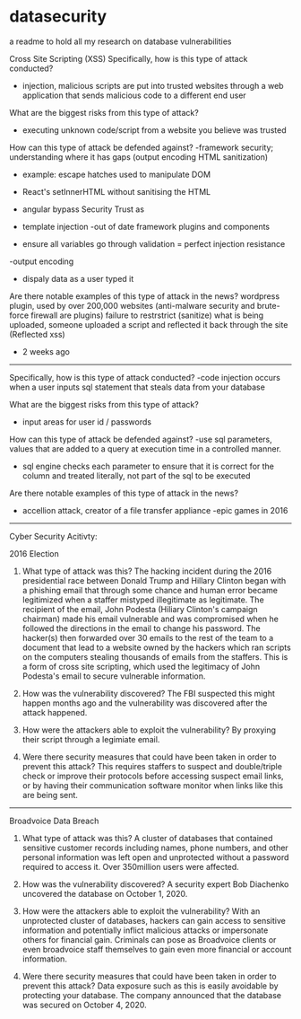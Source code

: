 # datasecurity
a readme to hold all my research on database vulnerabilities


Cross Site Scripting (XSS)
Specifically, how is this type of attack conducted?
- injection, malicious scripts are put into trusted websites through a web application that sends malicious code to a different end user

What are the biggest risks from this type of attack?
- executing unknown code/script from a website you believe was trusted

How can this type of attack be defended against?
-framework security; understanding where it has gaps (output encoding HTML sanitization)
- example: escape hatches used to manipulate DOM
- React's setInnerHTML without sanitising the HTML
- angular bypass Security Trust as
- template injection
-out of date framework plugins and components

- ensure all variables go through validation = perfect injection resistance

-output encoding
- dispaly data as a user typed it

Are there notable examples of this type of attack in the news?
wordpress plugin, used by over 200,000 websites (anti-malware security and brute-force firewall are plugins) failure to restrstrict (sanitize) what is being uploaded, someone uploaded a script and reflected it back through the site (Reflected xss)
- 2 weeks ago


----

Specifically, how is this type of attack conducted?
-code injection occurs when a user inputs sql statement that steals data from your database

What are the biggest risks from this type of attack?
- input areas for user id / passwords

How can this type of attack be defended against?
-use sql parameters, values that are added to a query at execution time in a controlled manner.
- sql engine checks each parameter to ensure that it is correct for the column and treated literally, not part of the sql to be executed

Are there notable examples of this type of attack in the news?
- accellion attack, creator of a file transfer appliance
-epic games in 2016
----
Cyber Security Acitivty:

2016 Election
1) What type of attack was this?
The hacking incident during the 2016 presidential race between Donald Trump and Hillary Clinton began with a phishing email that through some chance and human error became legitimized when a staffer mistyped illegitimate as legitimate. The recipient of the email, John Podesta (Hiliary Clinton's campaign chairman) made his email vulnerable and was compromised when he followed the directions in the email to change his password. The hacker(s) then forwarded over 30 emails to the rest of the team to a document that lead to a website owned by the hackers which ran scripts on the computers stealing thousands of emails from the staffers. This is a form of cross site scripting, which used the legitimacy of John Podesta's email to secure vulnerable information.

2) How was the vulnerability discovered?
The FBI suspected this might happen months ago and the vulnerability was discovered after the attack happened.

3) How were the attackers able to exploit the vulnerability?
By proxying their script through a legimiate email.

4) Were there security measures that could have been taken in order to prevent this attack?
This requires staffers to suspect and double/triple check or improve their protocols before accessing suspect email links, or by having their communication software monitor when links like this are being sent.

----
Broadvoice Data Breach

1) What type of attack was this?
A cluster of databases that contained sensitive customer records including names, phone numbers, and other personal information was left open and unprotected without a password required to access it. Over 350million users were affected.

2) How was the vulnerability discovered?
A security expert Bob Diachenko uncovered the database on October 1, 2020.

3) How were the attackers able to exploit the vulnerability?
With an unprotected cluster of databases, hackers can gain access to sensitive information and potentially inflict malicious attacks or impersonate others for financial gain. Criminals can pose as Broadvoice clients or even broadvoice staff themselves to gain even more financial or account information.

4) Were there security measures that could have been taken in order to prevent this attack?
Data exposure such as this is easily avoidable by protecting your database. The company announced that the database was secured on October 4, 2020.
